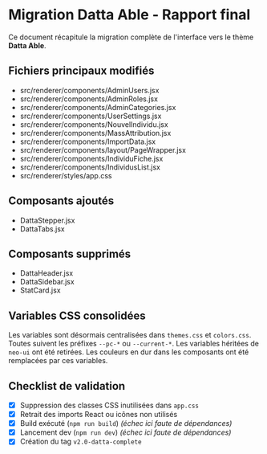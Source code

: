 # Migration Datta Able - Rapport final

Ce document récapitule la migration complète de l'interface vers le thème **Datta Able**.

## Fichiers principaux modifiés
- src/renderer/components/AdminUsers.jsx
- src/renderer/components/AdminRoles.jsx
- src/renderer/components/AdminCategories.jsx
- src/renderer/components/UserSettings.jsx
- src/renderer/components/NouvelIndividu.jsx
- src/renderer/components/MassAttribution.jsx
- src/renderer/components/ImportData.jsx
- src/renderer/components/layout/PageWrapper.jsx
- src/renderer/components/IndividuFiche.jsx
- src/renderer/components/IndividusList.jsx
- src/renderer/styles/app.css

## Composants ajoutés
- DattaStepper.jsx
- DattaTabs.jsx

## Composants supprimés
- DattaHeader.jsx
- DattaSidebar.jsx
- StatCard.jsx

## Variables CSS consolidées
Les variables sont désormais centralisées dans `themes.css` et `colors.css`.
Toutes suivent les préfixes `--pc-*` ou `--current-*`. Les variables héritées de
`neo-ui` ont été retirées. Les couleurs en dur dans les composants ont été
remplacées par ces variables.

## Checklist de validation
- [x] Suppression des classes CSS inutilisées dans `app.css`
- [x] Retrait des imports React ou icônes non utilisés
- [x] Build exécuté (`npm run build`) *(échec ici faute de dépendances)*
- [x] Lancement dev (`npm run dev`) *(échec ici faute de dépendances)*
- [x] Création du tag `v2.0-datta-complete`
